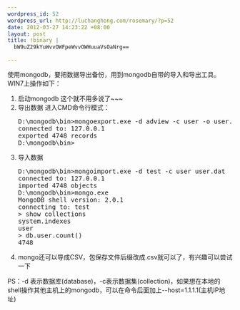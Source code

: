 ```yaml
--- 
wordpress_id: 52
wordpress_url: http://luchanghong.com/rosemary/?p=52
date: 2012-03-27 14:23:22 +08:00
layout: post
title: !binary |
  bW9uZ29kYuWvvOWFpeWvvOWHuuaVsOaNrg==

---
```

使用mongodb，要把数据导出备份，用到mongodb自带的导入和导出工具。WIN7上操作如下：
<ol>
	<li>启动mongodb
这个就不用多说了~~~</li>
	<li>导出数据
进入CMD命令行模式：
<pre class="prettyprint">
D:\mongodb\bin&gt;mongoexport.exe -d adview -c user -o user.dat
connected to: 127.0.0.1
exported 4748 records
D:\mongodb\bin&gt;
</pre></li>
	<li>导入数据
<pre class="prettyprint">
D:\mongodb\bin&gt;mongoimport.exe -d test -c user user.dat
connected to: 127.0.0.1
imported 4748 objects
D:\mongodb\bin&gt;mongo.exe
MongoDB shell version: 2.0.1
connecting to: test
&gt; show collections
system.indexes
user
&gt; db.user.count()
4748
</pre></li>
	<li>mongo还可以导成CSV，包保存文件后缀改成.csv就可以了，有兴趣可以尝试一下</li>
</ol>
PS：-d 表示数据库(database)，-c表示数据集(collection)，如果想在本地的shell操作其他主机上的mongodb，可以在命令后面加上--host=1.1.1.1(主机IP地址)

